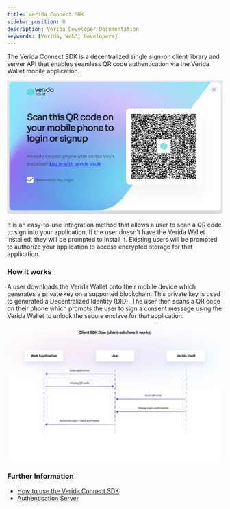 ```yaml
---
title: Verida Connect SDK
sidebar_position: 0
description: Verida Developer Documentation
keywords: [Verida, Web3, Developers]
---
```


The Verida Connect SDK is a decentralized single sign-on client library and server API that enables seamless QR code authentication via the Verida Wallet mobile application.

![QR_modal.png](QR_modal.png)

It is an easy-to-use integration method that allows a user to scan a QR code to sign into your application. If the user doesn't have the Verida Wallet installed, they will be prompted to install it. Existing users will be prompted to authorize your application to access encrypted storage for that 
application.

### How it works

A user downloads the Verida Wallet onto their mobile device which generates a private key on a supported blockchain. This private key is used to generated a Decentralized Identity (DID). The user then scans a QR code on their phone which prompts the user to sign a consent message using the Verida Wallet to unlock the secure enclave for that application.

![sso_overview.png](sso_overview.png)

### Further Information

- [How to use the Verida Connect SDK](getting-started.md)
- [Authentication Server](sso-authentication-server.md)
